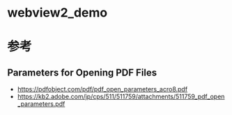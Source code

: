 # webview2_demo

# 参考
## Parameters for Opening PDF Files
- https://pdfobject.com/pdf/pdf_open_parameters_acro8.pdf
- https://kb2.adobe.com/jp/cps/511/511759/attachments/511759_pdf_open_parameters.pdf